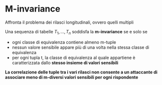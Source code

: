 # M-invariance

Affronta il problema dei rilasci longitudinali, ovvero quelli multipli

Una sequenza di tabelle $T_1, ..., T_n$ soddisfa la **m-invariance** se e solo se
- ogni classe di equivalenza contiene almeno m-tuple
- nessun valore sensibile appare più di una volta nella stessa classe di equivalenza
- per ogni tupla t, la classe di equivalenza al quale appartiene è caratterizzata dallo **stesso insieme di valori sensibili**

**La correlazione delle tuple tra i vari rilasci non consente a un attaccante di associare meno di m-diversi valori sensibili per ogni rispondente**